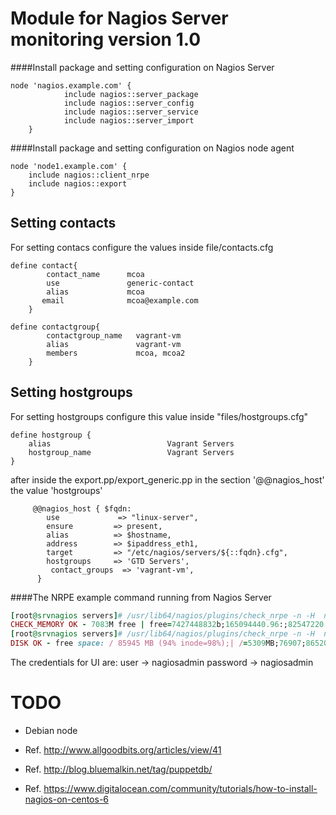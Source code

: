 Module for Nagios Server monitoring version 1.0
==============================================

####Install package and setting configuration on Nagios Server

	node 'nagios.example.com' {
                include nagios::server_package
                include nagios::server_config
                include nagios::server_service
                include nagios::server_import
        }


####Install package and setting configuration on Nagios node agent
	
	node 'node1.example.com' {
 		include nagios::client_nrpe
 		include nagios::export
	}



## Setting contacts

For setting contacs configure the values inside file/contacts.cfg


	define contact{
        	contact_name      mcoa
	        use               generic-contact
        	alias             mcoa
 	       email              mcoa@example.com
        }

	define contactgroup{
        	contactgroup_name   vagrant-vm
        	alias               vagrant-vm
        	members             mcoa, mcoa2
    	}

## Setting hostgroups

For setting hostgroups configure this value inside "files/hostgroups.cfg"

	define hostgroup {
		alias                          Vagrant Servers
		hostgroup_name                 Vagrant Servers
	}

after inside the export.pp/export_generic.pp in the section '@@nagios_host' the value 'hostgroups'

	     @@nagios_host { $fqdn:
        	use             => "linux-server",
         	ensure         => present,
         	alias          => $hostname,
         	address        => $ipaddress_eth1,
         	target         => "/etc/nagios/servers/${::fqdn}.cfg",
         	hostgroups     => 'GTD Servers',
        	 contact_groups  => 'vagrant-vm',
          }

####The NRPE example command running from Nagios Server
```ruby
[root@srvnagios servers]# /usr/lib64/nagios/plugins/check_nrpe -n -H  node1.example.local -c check_memory
CHECK_MEMORY OK - 7083M free | free=7427448832b;165094440.96:;82547220.48:
[root@srvnagios servers]# /usr/lib64/nagios/plugins/check_nrpe -n -H  node2.example.local -c check_root_partition
DISK OK - free space: / 85945 MB (94% inode=98%);| /=5309MB;76907;86520;0;96134
``` 


The credentials for UI are: user -> nagiosadmin password -> nagiosadmin


TODO
====
- Debian node

- Ref. http://www.allgoodbits.org/articles/view/41
- Ref. http://blog.bluemalkin.net/tag/puppetdb/
- Ref. https://www.digitalocean.com/community/tutorials/how-to-install-nagios-on-centos-6
